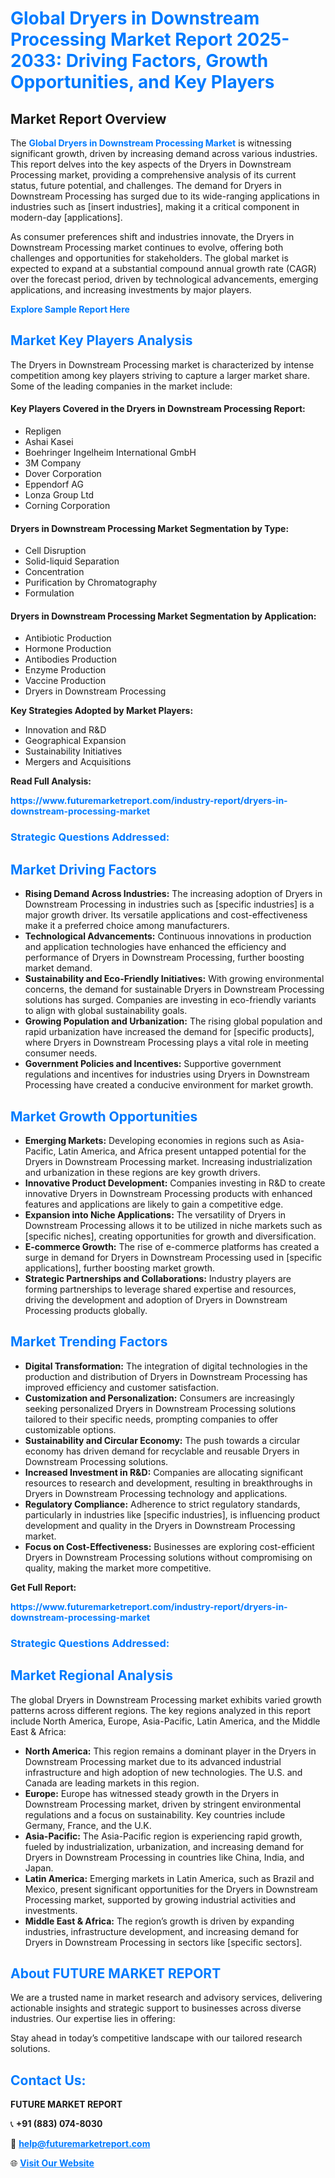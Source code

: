 <h1 style="color: #007BFF;">Global Dryers in Downstream Processing Market Report 2025-2033: Driving Factors, Growth Opportunities, and Key Players</h1>

<section id="overview">
<h2>Market Report Overview</h2>
<p>The <a href="https://www.futuremarketreport.com/industry-report/dryers-in-downstream-processing-market" style="color: #007BFF; text-decoration: none;"><strong>Global Dryers in Downstream Processing Market</strong></a> is witnessing significant growth, driven by increasing demand across various industries. This report delves into the key aspects of the Dryers in Downstream Processing market, providing a comprehensive analysis of its current status, future potential, and challenges. The demand for Dryers in Downstream Processing has surged due to its wide-ranging applications in industries such as [insert industries], making it a critical component in modern-day [applications].</p>
<p>As consumer preferences shift and industries innovate, the Dryers in Downstream Processing market continues to evolve, offering both challenges and opportunities for stakeholders. The global market is expected to expand at a substantial compound annual growth rate (CAGR) over the forecast period, driven by technological advancements, emerging applications, and increasing investments by major players.</p>
</section>

<section id="overview">
<p><a href="https://www.futuremarketreport.com/request-sample/reportId=128641" style="color: #007BFF; text-decoration: none;"><strong>Explore Sample Report Here</strong></a></p>
</section>

<section id="key-players">
<h2 style="color: #007BFF;">Market Key Players Analysis</h2>
<p>The Dryers in Downstream Processing market is characterized by intense competition among key players striving to capture a larger market share. Some of the leading companies in the market include:</p>
<h4>Key Players Covered in the Dryers in Downstream Processing Report:</h4>
<ul><li>Repligen</li><li>Ashai Kasei</li><li>Boehringer Ingelheim International GmbH</li><li>3M Company</li><li>Dover Corporation</li><li>Eppendorf AG</li><li>Lonza Group Ltd</li><li>Corning Corporation</li></ul>
<h4>Dryers in Downstream Processing Market Segmentation by Type:</h4>
<ul><li>Cell Disruption</li><li>Solid-liquid Separation</li><li>Concentration</li><li>Purification by Chromatography</li><li>Formulation</li></ul>

<h4>Dryers in Downstream Processing Market Segmentation by Application:</h4>
<ul><li>Antibiotic Production</li><li>Hormone Production</li><li>Antibodies Production</li><li>Enzyme Production</li><li>Vaccine Production</li><li>Dryers in Downstream Processing</li></ul>
<p><strong>Key Strategies Adopted by Market Players:</strong></p>
<ul>
<li>Innovation and R&D</li>
<li>Geographical Expansion</li>
<li>Sustainability Initiatives</li>
<li>Mergers and Acquisitions</li>
</ul>
</section>

<section>
<p><strong>Read Full Analysis: </strong></p><a href="https://www.futuremarketreport.com/industry-report/dryers-in-downstream-processing-market" style="color: #007BFF; text-decoration: none;"><strong>https://www.futuremarketreport.com/industry-report/dryers-in-downstream-processing-market</strong></a>
<h3 style="color: #007BFF;">Strategic Questions Addressed:</h3>
</section>

<section id="driving-factors">
<h2 style="color: #007BFF;">Market Driving Factors</h2>
<ul>
<li><strong>Rising Demand Across Industries:</strong> The increasing adoption of Dryers in Downstream Processing in industries such as [specific industries] is a major growth driver. Its versatile applications and cost-effectiveness make it a preferred choice among manufacturers.</li>
<li><strong>Technological Advancements:</strong> Continuous innovations in production and application technologies have enhanced the efficiency and performance of Dryers in Downstream Processing, further boosting market demand.</li>
<li><strong>Sustainability and Eco-Friendly Initiatives:</strong> With growing environmental concerns, the demand for sustainable Dryers in Downstream Processing solutions has surged. Companies are investing in eco-friendly variants to align with global sustainability goals.</li>
<li><strong>Growing Population and Urbanization:</strong> The rising global population and rapid urbanization have increased the demand for [specific products], where Dryers in Downstream Processing plays a vital role in meeting consumer needs.</li>
<li><strong>Government Policies and Incentives:</strong> Supportive government regulations and incentives for industries using Dryers in Downstream Processing have created a conducive environment for market growth.</li>
</ul>
</section>

<section id="growth-opportunities">
<h2 style="color: #007BFF;">Market Growth Opportunities</h2>
<ul>
<li><strong>Emerging Markets:</strong> Developing economies in regions such as Asia-Pacific, Latin America, and Africa present untapped potential for the Dryers in Downstream Processing market. Increasing industrialization and urbanization in these regions are key growth drivers.</li>
<li><strong>Innovative Product Development:</strong> Companies investing in R&D to create innovative Dryers in Downstream Processing products with enhanced features and applications are likely to gain a competitive edge.</li>
<li><strong>Expansion into Niche Applications:</strong> The versatility of Dryers in Downstream Processing allows it to be utilized in niche markets such as [specific niches], creating opportunities for growth and diversification.</li>
<li><strong>E-commerce Growth:</strong> The rise of e-commerce platforms has created a surge in demand for Dryers in Downstream Processing used in [specific applications], further boosting market growth.</li>
<li><strong>Strategic Partnerships and Collaborations:</strong> Industry players are forming partnerships to leverage shared expertise and resources, driving the development and adoption of Dryers in Downstream Processing products globally.</li>
</ul>
</section>

<section id="trending-factors">
<h2 style="color: #007BFF;">Market Trending Factors</h2>
<ul>
<li><strong>Digital Transformation:</strong> The integration of digital technologies in the production and distribution of Dryers in Downstream Processing has improved efficiency and customer satisfaction.</li>
<li><strong>Customization and Personalization:</strong> Consumers are increasingly seeking personalized Dryers in Downstream Processing solutions tailored to their specific needs, prompting companies to offer customizable options.</li>
<li><strong>Sustainability and Circular Economy:</strong> The push towards a circular economy has driven demand for recyclable and reusable Dryers in Downstream Processing solutions.</li>
<li><strong>Increased Investment in R&D:</strong> Companies are allocating significant resources to research and development, resulting in breakthroughs in Dryers in Downstream Processing technology and applications.</li>
<li><strong>Regulatory Compliance:</strong> Adherence to strict regulatory standards, particularly in industries like [specific industries], is influencing product development and quality in the Dryers in Downstream Processing market.</li>
<li><strong>Focus on Cost-Effectiveness:</strong> Businesses are exploring cost-efficient Dryers in Downstream Processing solutions without compromising on quality, making the market more competitive.</li>
</ul>
</section>

<section>
<p><strong>Get Full Report: </strong></p><a href="https://www.futuremarketreport.com/industry-report/dryers-in-downstream-processing-market" style="color: #007BFF; text-decoration: none;"><strong>https://www.futuremarketreport.com/industry-report/dryers-in-downstream-processing-market</strong></a>
<h3 style="color: #007BFF;">Strategic Questions Addressed:</h3>
</section>


<section id="regional-analysis">
<h2 style="color: #007BFF;">Market Regional Analysis</h2>
<p>The global Dryers in Downstream Processing market exhibits varied growth patterns across different regions. The key regions analyzed in this report include North America, Europe, Asia-Pacific, Latin America, and the Middle East & Africa:</p>
<ul>
<li><strong>North America:</strong> This region remains a dominant player in the Dryers in Downstream Processing market due to its advanced industrial infrastructure and high adoption of new technologies. The U.S. and Canada are leading markets in this region.</li>
<li><strong>Europe:</strong> Europe has witnessed steady growth in the Dryers in Downstream Processing market, driven by stringent environmental regulations and a focus on sustainability. Key countries include Germany, France, and the U.K.</li>
<li><strong>Asia-Pacific:</strong> The Asia-Pacific region is experiencing rapid growth, fueled by industrialization, urbanization, and increasing demand for Dryers in Downstream Processing in countries like China, India, and Japan.</li>
<li><strong>Latin America:</strong> Emerging markets in Latin America, such as Brazil and Mexico, present significant opportunities for the Dryers in Downstream Processing market, supported by growing industrial activities and investments.</li>
<li><strong>Middle East & Africa:</strong> The region’s growth is driven by expanding industries, infrastructure development, and increasing demand for Dryers in Downstream Processing in sectors like [specific sectors].</li>
</ul>
</section>

<footer>
<h2 style="color: #007BFF;">About FUTURE MARKET REPORT</h2>
<p>We are a trusted name in market research and advisory services, delivering actionable insights and strategic support to businesses across diverse industries. Our expertise lies in offering:</p>

<p>Stay ahead in today’s competitive landscape with our tailored research solutions.</p>

<h2 style="color: #007BFF;">Contact Us:</h2>
<p><strong>FUTURE MARKET REPORT</strong></p>
<p>📞 <strong>+91 (883) 074-8030</strong></p>
<p>📧 <strong><a href="mailto:help@futuremarketreport.com" style="color: #007BFF;">help@futuremarketreport.com</a></strong></p>
<p>🌐 <strong><a href="https://www.futuremarketreport.com/" style="color: #007BFF;">Visit Our Website</a></strong></p>
</footer>
